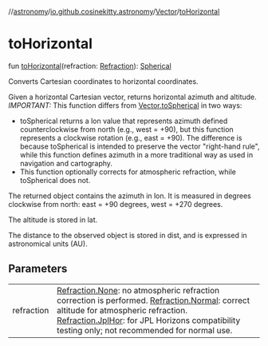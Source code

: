 //[astronomy](../../../index.md)/[io.github.cosinekitty.astronomy](../index.md)/[Vector](index.md)/[toHorizontal](to-horizontal.md)

# toHorizontal

fun [toHorizontal](to-horizontal.md)(refraction: [Refraction](../-refraction/index.md)): [Spherical](../-spherical/index.md)

Converts Cartesian coordinates to horizontal coordinates.

Given a horizontal Cartesian vector, returns horizontal azimuth and altitude. *IMPORTANT:* This function differs from [Vector.toSpherical](to-spherical.md) in two ways:

- 
   toSpherical returns a lon value that represents azimuth defined counterclockwise from north (e.g., west = +90), but this function represents a clockwise rotation (e.g., east = +90). The difference is because toSpherical is intended to preserve the vector "right-hand rule", while this function defines azimuth in a more traditional way as used in navigation and cartography.
- 
   This function optionally corrects for atmospheric refraction, while toSpherical does not.

The returned object contains the azimuth in lon. It is measured in degrees clockwise from north: east = +90 degrees, west = +270 degrees.

The altitude is stored in lat.

The distance to the observed object is stored in dist, and is expressed in astronomical units (AU).

## Parameters

| | |
|---|---|
| refraction | [Refraction.None](../-refraction/-none/index.md): no atmospheric refraction correction is performed. [Refraction.Normal](../-refraction/-normal/index.md): correct altitude for atmospheric refraction. [Refraction.JplHor](../-refraction/-jpl-hor/index.md): for JPL Horizons compatibility testing only; not recommended for normal use. |
